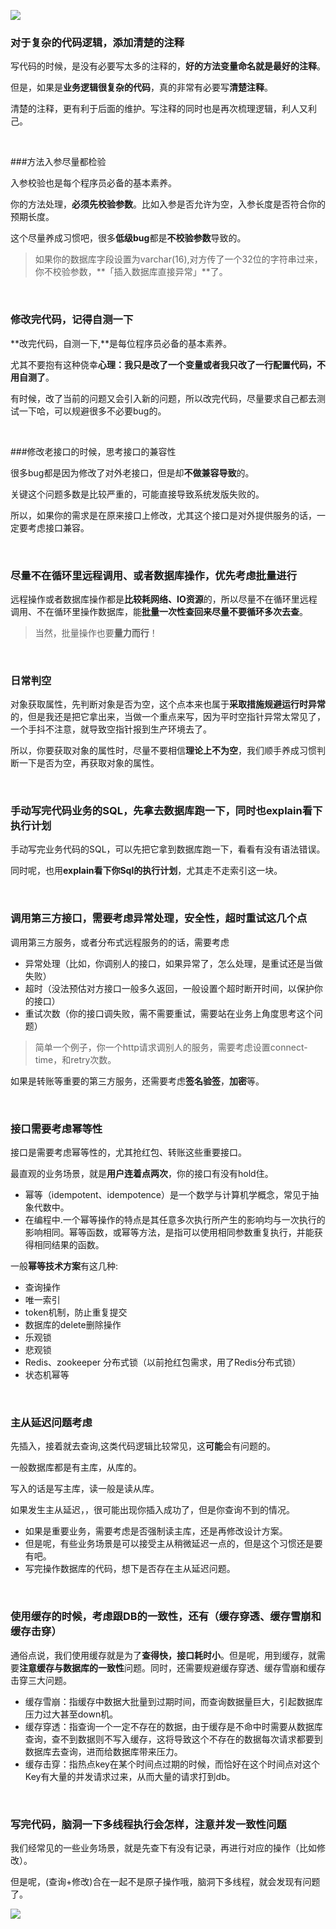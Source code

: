 
![](https://upload-images.jianshu.io/upload_images/6943526-75991f5a98a82766.jpg?imageMogr2/auto-orient/strip%7CimageView2/2/w/1240)


### 对于复杂的代码逻辑，添加清楚的注释

写代码的时候，是没有必要写太多的注释的，**好的方法变量命名就是最好的注释**。

但是，如果是**业务逻辑很复杂的代码**，真的非常有必要写**清楚注释**。

清楚的注释，更有利于后面的维护。写注释的同时也是再次梳理逻辑，利人又利己。

<br/>

###方法入参尽量都检验

入参校验也是每个程序员必备的基本素养。

你的方法处理，**必须先校验参数**。比如入参是否允许为空，入参长度是否符合你的预期长度。

这个尽量养成习惯吧，很多**低级bug**都是**不校验参数**导致的。

> 如果你的数据库字段设置为varchar(16),对方传了一个32位的字符串过来，你不校验参数，**「插入数据库直接异常」**了。

<br/>

### 修改完代码，记得自测一下

**改完代码，自测一下,**是每位程序员必备的基本素养。

尤其不要抱有这种侥幸**心理：我只是改了一个变量或者我只改了一行配置代码，不用自测了**。

有时候，改了当前的问题又会引入新的问题，所以改完代码，尽量要求自己都去测试一下哈，可以规避很多不必要bug的。

<br/>

###修改老接口的时候，思考接口的兼容性

很多bug都是因为修改了对外老接口，但是却**不做兼容导致**的。

关键这个问题多数是比较严重的，可能直接导致系统发版失败的。

所以，如果你的需求是在原来接口上修改，尤其这个接口是对外提供服务的话，一定要考虑接口兼容。

<br/>

### 尽量不在循环里远程调用、或者数据库操作，优先考虑批量进行

远程操作或者数据库操作都是**比较耗网络、IO资源**的，所以尽量不在循环里远程调用、不在循环里操作数据库，能**批量一次性查回来尽量不要循环多次去查**。

>当然，批量操作也要**量力而行**！

<br/>

### 日常判空

对象获取属性，先判断对象是否为空，这个点本来也属于**采取措施规避运行时异常**的，但是我还是把它拿出来，当做一个重点来写，因为平时空指针异常太常见了，一个手抖不注意，就导致空指针报到生产环境去了。

所以，你要获取对象的属性时，尽量不要相信**理论上不为空**，我们顺手养成习惯判断一下是否为空，再获取对象的属性。

<br/>

### 手动写完代码业务的SQL，先拿去数据库跑一下，同时也explain看下执行计划

手动写完业务代码的SQL，可以先把它拿到数据库跑一下，看看有没有语法错误。

同时呢，也用**explain看下你Sql的执行计划**，尤其走不走索引这一块。

<br/>

### 调用第三方接口，需要考虑异常处理，安全性，超时重试这几个点

调用第三方服务，或者分布式远程服务的的话，需要考虑

*   异常处理（比如，你调别人的接口，如果异常了，怎么处理，是重试还是当做失败）
*   超时（没法预估对方接口一般多久返回，一般设置个超时断开时间，以保护你的接口）
*   重试次数（你的接口调失败，需不需要重试，需要站在业务上角度思考这个问题）

> 简单一个例子，你一个http请求调别人的服务，需要考虑设置connect-time，和retry次数。

如果是转账等重要的第三方服务，还需要考虑**签名验签**，**加密**等。

<br/>

### 接口需要考虑幂等性

接口是需要考虑幂等性的，尤其抢红包、转账这些重要接口。

最直观的业务场景，就是**用户连着点两次**，你的接口有没有hold住。

*   幂等（idempotent、idempotence）是一个数学与计算机学概念，常见于抽象代数中。
*   在编程中.一个幂等操作的特点是其任意多次执行所产生的影响均与一次执行的影响相同。幂等函数，或幂等方法，是指可以使用相同参数重复执行，并能获得相同结果的函数。

一般**幂等技术方案**有这几种:

*   查询操作
*   唯一索引
*   token机制，防止重复提交
*   数据库的delete删除操作
*   乐观锁
*   悲观锁
*   Redis、zookeeper 分布式锁（以前抢红包需求，用了Redis分布式锁）
*   状态机幂等

<br/>

### 主从延迟问题考虑

先插入，接着就去查询,这类代码逻辑比较常见，这**可能**会有问题的。

一般数据库都是有主库，从库的。

写入的话是写主库，读一般是读从库。

如果发生主从延迟，，很可能出现你插入成功了，但是你查询不到的情况。

*   如果是重要业务，需要考虑是否强制读主库，还是再修改设计方案。
*   但是呢，有些业务场景是可以接受主从稍微延迟一点的，但是这个习惯还是要有吧。
*   写完操作数据库的代码，想下是否存在主从延迟问题。

<br/>

### 使用缓存的时候，考虑跟DB的一致性，还有（缓存穿透、缓存雪崩和缓存击穿）

通俗点说，我们使用缓存就是为了**查得快，接口耗时小**。但是呢，用到缓存，就需要**注意缓存与数据库的一致性**问题。同时，还需要规避缓存穿透、缓存雪崩和缓存击穿三大问题。

*   缓存雪崩：指缓存中数据大批量到过期时间，而查询数据量巨大，引起数据库压力过大甚至down机。
*   缓存穿透：指查询一个一定不存在的数据，由于缓存是不命中时需要从数据库查询，查不到数据则不写入缓存，这将导致这个不存在的数据每次请求都要到数据库去查询，进而给数据库带来压力。
*   缓存击穿：指热点key在某个时间点过期的时候，而恰好在这个时间点对这个Key有大量的并发请求过来，从而大量的请求打到db。

<br/>

### 写完代码，脑洞一下多线程执行会怎样，注意并发一致性问题

我们经常见的一些业务场景，就是先查下有没有记录，再进行对应的操作（比如修改）。

但是呢，(查询+修改)合在一起不是原子操作哦，脑洞下多线程，就会发现有问题了。

![](https://upload-images.jianshu.io/upload_images/6943526-88ed5a8038418a60.gif?imageMogr2/auto-orient/strip)

